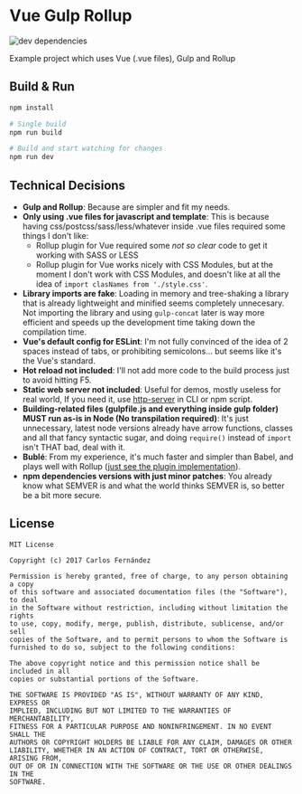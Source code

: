 # Vue Gulp Rollup #

![dev dependencies](https://david-dm.org/sirikon/vue-gulp-rollup/dev-status.svg)

Example project which uses Vue (.vue files), Gulp and Rollup

## Build & Run ##

```bash
npm install

# Single build
npm run build

# Build and start watching for changes
npm run dev
```

## Technical Decisions ##

 - __Gulp and Rollup__: Because are simpler and fit my needs.
 - __Only using .vue files for javascript and template__: This is because having css/postcss/sass/less/whatever inside .vue files required some things I don't like:
   - Rollup plugin for Vue required some _not so clear_ code to get it working with SASS or LESS
   - Rollup plugin for Vue works nicely with CSS Modules, but at the moment I don't work with CSS Modules, and doesn't like at all the idea of `import clasNames from './style.css'`. 
 - __Library imports are fake__: Loading in memory and tree-shaking a library that is already lightweight and minified seems completely unnecesary. Not importing the library and using `gulp-concat` later is way more efficient and speeds up the development time taking down the compilation time.
 - __Vue's default config for ESLint__: I'm not fully convinced of the idea of 2 spaces instead of tabs, or prohibiting semicolons... but seems like it's the Vue's standard.
 - __Hot reload not included__: I'll not add more code to the build process just to avoid hitting F5.
 - __Static web server not included__: Useful for demos, mostly useless for real world, If you need it, use [http-server](https://www.npmjs.com/package/http-server) in CLI or npm script.
 - __Building-related files (gulpfile.js and everything inside gulp folder) MUST run as-is in Node (No transpilation required)__: It's just unnecessary, latest node versions already have arrow functions, classes and all that fancy syntactic sugar, and doing `require()` instead of `import` isn't THAT bad, deal with it.
 - __Bublé__: From my experience, it's much faster and simpler than Babel, and plays well with Rollup ([just see the plugin implementation](https://gitlab.com/Rich-Harris/rollup-plugin-buble/blob/master/src/index.js)).
 - __npm dependencies versions with just minor patches__: You already know what SEMVER is and what the world thinks SEMVER is, so better be a bit more secure.

## License ##

```
MIT License

Copyright (c) 2017 Carlos Fernández

Permission is hereby granted, free of charge, to any person obtaining a copy
of this software and associated documentation files (the "Software"), to deal
in the Software without restriction, including without limitation the rights
to use, copy, modify, merge, publish, distribute, sublicense, and/or sell
copies of the Software, and to permit persons to whom the Software is
furnished to do so, subject to the following conditions:

The above copyright notice and this permission notice shall be included in all
copies or substantial portions of the Software.

THE SOFTWARE IS PROVIDED "AS IS", WITHOUT WARRANTY OF ANY KIND, EXPRESS OR
IMPLIED, INCLUDING BUT NOT LIMITED TO THE WARRANTIES OF MERCHANTABILITY,
FITNESS FOR A PARTICULAR PURPOSE AND NONINFRINGEMENT. IN NO EVENT SHALL THE
AUTHORS OR COPYRIGHT HOLDERS BE LIABLE FOR ANY CLAIM, DAMAGES OR OTHER
LIABILITY, WHETHER IN AN ACTION OF CONTRACT, TORT OR OTHERWISE, ARISING FROM,
OUT OF OR IN CONNECTION WITH THE SOFTWARE OR THE USE OR OTHER DEALINGS IN THE
SOFTWARE.
```
